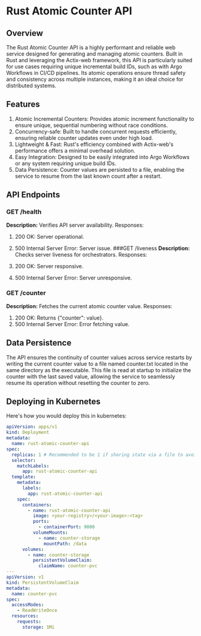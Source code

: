 # Rust Atomic Counter API

## Overview

The Rust Atomic Counter API is a highly performant and reliable web service designed for generating and managing atomic counters. Built in Rust and leveraging the Actix-web framework, this API is particularly suited for use cases requiring unique incremental build IDs, such as with Argo Workflows in CI/CD pipelines. Its atomic operations ensure thread safety and consistency across multiple instances, making it an ideal choice for distributed systems.

## Features

1. Atomic Incremental Counters: Provides atomic increment functionality to ensure unique, sequential numbering without race conditions.
1. Concurrency-safe: Built to handle concurrent requests efficiently, ensuring reliable counter updates even under high load.
1. Lightweight & Fast: Rust's efficiency combined with Actix-web's performance offers a minimal overhead solution.
1. Easy Integration: Designed to be easily integrated into Argo Workflows or any system requiring unique build IDs.
1. Data Persistence: Counter values are persisted to a file, enabling the service to resume from the last known count after a restart.

## API Endpoints

### GET /health

**Description:** Verifies API server availability.
Responses:

1. 200 OK: Server operational.
1. 500 Internal Server Error: Server issue.
   ###GET /liveness
   **Description:** Checks server liveness for orchestrators.
   Responses:

1. 200 OK: Server responsive.
1. 500 Internal Server Error: Server unresponsive.

### GET /counter

**Description:** Fetches the current atomic counter value.
Responses:

1. 200 OK: Returns {"counter": value}.
1. 500 Internal Server Error: Error fetching value.

## Data Persistence

The API ensures the continuity of counter values across service restarts by writing the current counter value to a file named counter.txt located in the same directory as the executable. This file is read at startup to initialize the counter with the last saved value, allowing the service to seamlessly resume its operation without resetting the counter to zero.

## Deploying in Kubernetes

Here's how you would deploy this in kubernetes:

```yaml
apiVersion: apps/v1
kind: Deployment
metadata:
  name: rust-atomic-counter-api
spec:
  replicas: 1 # Recommended to be 1 if sharing state via a file to avoid write conflicts
  selector:
    matchLabels:
      app: rust-atomic-counter-api
  template:
    metadata:
      labels:
        app: rust-atomic-counter-api
    spec:
      containers:
        - name: rust-atomic-counter-api
          image: <your-registry>/<your-image>:<tag>
          ports:
            - containerPort: 9000
          volumeMounts:
            - name: counter-storage
              mountPath: /data
      volumes:
        - name: counter-storage
          persistentVolumeClaim:
            claimName: counter-pvc
---
apiVersion: v1
kind: PersistentVolumeClaim
metadata:
  name: counter-pvc
spec:
  accessModes:
    - ReadWriteOnce
  resources:
    requests:
      storage: 1Mi
```
